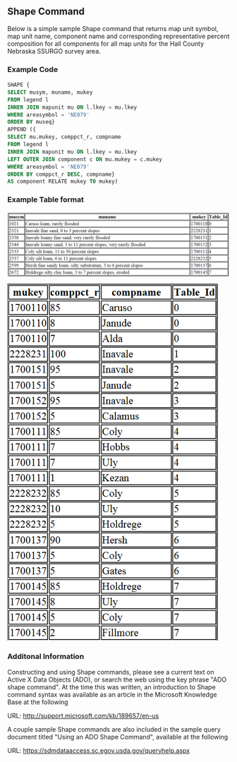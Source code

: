 ## Shape Command
Below is a simple sample Shape command that returns map unit symbol, map unit name, component name and corresponding representative percent composition for all components for all map units for the Hall County Nebraska SSURGO survey area.

### Example Code 
``` SQL
SHAPE {
SELECT musym, muname, mukey
FROM legend l
INNER JOIN mapunit mu ON l.lkey = mu.lkey
WHERE areasymbol = 'NE079'
ORDER BY museq}
APPEND ({
SELECT mu.mukey, comppct_r, compname
FROM legend l
INNER JOIN mapunit mu ON l.lkey = mu.lkey
LEFT OUTER JOIN component c ON mu.mukey = c.mukey
WHERE areasymbol = 'NE079'
ORDER BY comppct_r DESC, compname}
AS component RELATE mukey TO mukey)
```

### Example Table format

![alt.text](/TableImages/ShapeCommandT1.png)

![alt.text](/TableImages/ShapeCommandT2.png)


### Additonal Information
Constructing and using Shape commands, please see a current text on Active X Data Objects (ADO), or search the web using the key phrase "ADO shape command". At the time this was written, an introduction to Shape command syntax was available as an article in the Microsoft Knowledge Base at the following 

URL: http://support.microsoft.com/kb/189657/en-us

A couple sample Shape commands are also included in the sample query document titled "Using an ADO Shape Command", available at the following 

URL: https://sdmdataaccess.sc.egov.usda.gov/queryhelp.aspx